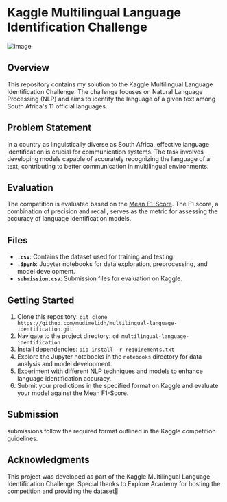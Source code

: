 # Kaggle Multilingual Language Identification Challenge

![image](https://github.com/mudimelidh/Classification-Hackathon/assets/143326451/fc68b729-fc78-45fb-ba41-2d3de316e4d4)


## Overview

This repository contains my solution to the Kaggle Multilingual Language Identification Challenge. The challenge focuses on Natural Language Processing (NLP) and aims to identify the language of a given text among South Africa's 11 official languages.

## Problem Statement

In a country as linguistically diverse as South Africa, effective language identification is crucial for communication systems. The task involves developing models capable of accurately recognizing the language of a text, contributing to better communication in multilingual environments.

## Evaluation

The competition is evaluated based on the [Mean F1-Score](https://www.kaggle.com/wiki/MeanFScore). The F1 score, a combination of precision and recall, serves as the metric for assessing the accuracy of language identification models.

## Files

- **`.csv`**: Contains the dataset used for training and testing.
- **`.ipynb`**: Jupyter notebooks for data exploration, preprocessing, and model development.
- **`submission.csv`**: Submission files for evaluation on Kaggle.

## Getting Started

1. Clone this repository: `git clone https://github.com/mudimelidh/multilingual-language-identification.git`
2. Navigate to the project directory: `cd multilingual-language-identification`
3. Install dependencies: `pip install -r requirements.txt`
4. Explore the Jupyter notebooks in the `notebooks` directory for data analysis and model development.
5. Experiment with different NLP techniques and models to enhance language identification accuracy.
6. Submit your predictions in the specified format on Kaggle and evaluate your model against the Mean F1-Score.

## Submission

submissions follow the required format outlined in the Kaggle competition guidelines.

## Acknowledgments

This project was developed as part of the Kaggle Multilingual Language Identification Challenge. Special thanks to Explore Academy for hosting the competition and providing the dataset🚀
